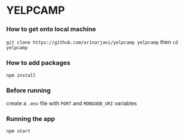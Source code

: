 # YELPCAMP

### How to get onto local machine 

`git clone https://github.com/arinarjani/yelpcamp yelpcamp` then
`cd yelpcamp`

### How to add packages

`npm install`

### Before running
create a `.env` file with `PORT` and `MONGODB_URI` variables

### Running the app
`npm start`

